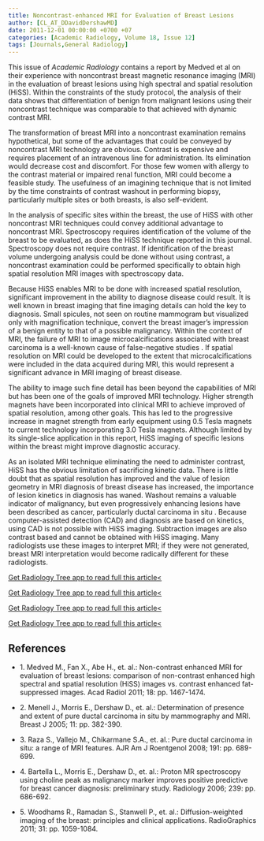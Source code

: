```yaml
---
title: Noncontrast-enhanced MRI for Evaluation of Breast Lesions
author: [CL_AT_DDavidDershawMD]
date: 2011-12-01 00:00:00 +0700 +07
categories: [Academic Radiology, Volume 18, Issue 12]
tags: [Journals,General Radiology]
---
```

This issue of _Academic Radiology_ contains a report by Medved et al on their experience with noncontrast breast magnetic resonance imaging (MRI) in the evaluation of breast lesions using high spectral and spatial resolution (HiSS). Within the constraints of the study protocol, the analysis of their data shows that differentiation of benign from malignant lesions using their noncontrast technique was comparable to that achieved with dynamic contrast MRI.

The transformation of breast MRI into a noncontrast examination remains hypothetical, but some of the advantages that could be conveyed by noncontrast MRI technology are obvious. Contrast is expensive and requires placement of an intravenous line for administration. Its elimination would decrease cost and discomfort. For those few women with allergy to the contrast material or impaired renal function, MRI could become a feasible study. The usefulness of an imagining technique that is not limited by the time constraints of contrast washout in performing biopsy, particularly multiple sites or both breasts, is also self-evident.

In the analysis of specific sites within the breast, the use of HiSS with other noncontrast MRI techniques could convey additional advantage to noncontrast MRI. Spectroscopy requires identification of the volume of the breast to be evaluated, as does the HiSS technique reported in this journal. Spectroscopy does not require contrast. If identification of the breast volume undergoing analysis could be done without using contrast, a noncontrast examination could be performed specifically to obtain high spatial resolution MRI images with spectroscopy data.

Because HiSS enables MRI to be done with increased spatial resolution, significant improvement in the ability to diagnose disease could result. It is well known in breast imaging that fine imaging details can hold the key to diagnosis. Small spicules, not seen on routine mammogram but visualized only with magnification technique, convert the breast imager’s impression of a benign entity to that of a possible malignancy. Within the context of MRI, the failure of MRI to image microcalcifications associated with breast carcinoma is a well-known cause of false-negative studies . If spatial resolution on MRI could be developed to the extent that microcalcifications were included in the data acquired during MRI, this would represent a significant advance in MRI imaging of breast disease.

The ability to image such fine detail has been beyond the capabilities of MRI but has been one of the goals of improved MRI technology. Higher strength magnets have been incorporated into clinical MRI to achieve improved of spatial resolution, among other goals. This has led to the progressive increase in magnet strength from early equipment using 0.5 Tesla magnets to current technology incorporating 3.0 Tesla magnets. Although limited by its single-slice application in this report, HiSS imaging of specific lesions within the breast might improve diagnostic accuracy.

As an isolated MRI technique eliminating the need to administer contrast, HiSS has the obvious limitation of sacrificing kinetic data. There is little doubt that as spatial resolution has improved and the value of lesion geometry in MRI diagnosis of breast disease has increased, the importance of lesion kinetics in diagnosis has waned. Washout remains a valuable indicator of malignancy, but even progressively enhancing lesions have been described as cancer, particularly ductal carcinoma in situ . Because computer-assisted detection (CAD) and diagnosis are based on kinetics, using CAD is not possible with HiSS imaging. Subtraction images are also contrast based and cannot be obtained with HiSS imaging. Many radiologists use these images to interpret MRI; if they were not generated, breast MRI interpretation would become radically different for these radiologists.

[Get Radiology Tree app to read full this article<](https://clinicalpub.com/app)

[Get Radiology Tree app to read full this article<](https://clinicalpub.com/app)

[Get Radiology Tree app to read full this article<](https://clinicalpub.com/app)

[Get Radiology Tree app to read full this article<](https://clinicalpub.com/app)

## References

- 1\. Medved M., Fan X., Abe H., et. al.: Non-contrast enhanced MRI for evaluation of breast lesions: comparison of non-contrast enhanced high spectral and spatial resolution (HiSS) images vs. contrast enhanced fat-suppressed images. Acad Radiol 2011; 18: pp. 1467-1474.


- 2\. Menell J., Morris E., Dershaw D., et. al.: Determination of presence and extent of pure ductal carcinoma in situ by mammography and MRI. Breast J 2005; 11: pp. 382-390.


- 3\. Raza S., Vallejo M., Chikarmane S.A., et. al.: Pure ductal carcinoma in situ: a range of MRI features. AJR Am J Roentgenol 2008; 191: pp. 689-699.


- 4\. Bartella L., Morris E., Dershaw D., et. al.: Proton MR spectroscopy using choline peak as malignancy marker improves positive predictive for breast cancer diagnosis: preliminary study. Radiology 2006; 239: pp. 686-692.


- 5\. Woodhams R., Ramadan S., Stanwell P., et. al.: Diffusion-weighted imaging of the breast: principles and clinical applications. RadioGraphics 2011; 31: pp. 1059-1084.